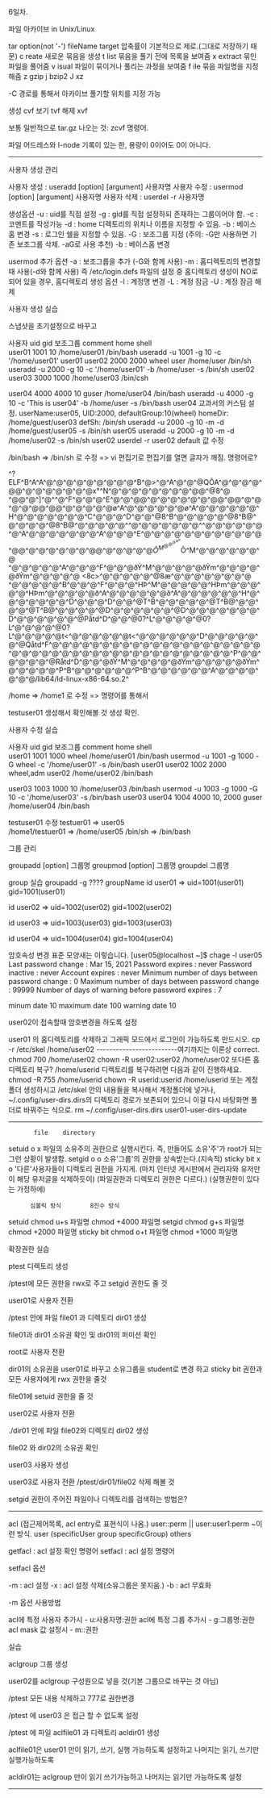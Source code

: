 6일차.


파일 아카이브 in Unix/Linux

tar option(not '-') fileName target
압축률이 기본적으로 제로.(그대로 저장하기 때문)
c reate 새로운 묶음을 생성
t list 묶음을 풀기 전에 목록을 보여줌
x extract 묶인 파일을 풀어줌
v isual  파일이 묶이거나 풀리는 과정을 보여줌
f ile 묶음 파일명을 지정해줌
z gzip
j bzip2
J xz

-C 경로를 통해서 아카이브 풀기할 위치를 지정 가능

생성 cvf
보기 tvf
해제 xvf

보통 일반적으로 tar.gz 나오는 것: zcvf 명령어.

파일 어드레스와 I-node 기록이 있는 한, 용량이 0이어도 0이 아니다.


------------------------------------------------------
사용자 생성 관리

사용자 생성 : useradd [option] [argument] 사용자명
사용자 수정 : usermod [option] [argument] 사용자명
사용자 삭제 : userdel -r 사용자명

생성옵션
-u : uid를 직접 설정
-g : gid를 직접 설정하되 존재하는 그룹이어야 함.
-c : 코멘트를 작성가능
-d : home 디렉토리의 위치나 이름을 지정할 수 있음.
-b : 베이스 홈 변경
-s : 로그인 쉘을 지정할 수 있음.
-G : 보조그룹 지정
(주의: -G만 사용하면 기존 보조그룹 삭제. -aG로 사용 추천)
-b : 베이스홈 변경

usermod 추가 옵션
-a : 보조그룹을 추가 (-G와 함께 사용)
-m : 홈디렉토리의 변경할때 사용(-d와 함께 사용)
즉 /etc/login.defs 파일의 설정 중 홈디렉토리 생성이 NO로
되어 있을 경우, 홈디렉토리 생성 옵션
-l : 계정명 변경
-L : 계정 잠금
-U : 계정 잠금 해제


사용자 생성 실습

스냅샷을 초기설정으로 바꾸고

사용자   uid   gid  보조그룹     comment  home          shell   
user01  1001  10                      /home/user01  /bin/bash
useradd -u 1001 -g 10 -c '/home/user01' user01
user02  2000  2000 wheel      user    /home/user    /bin/sh
useradd -u 2000 -g 10 -c '/home/user01' -b /home/user -s /bin/sh user02
user03  3000  1000                    /home/user03  /bin/csh

user04  4000  4000 10	      guser   /home/user04  /bin/bash
useradd -u 4000 -g 10 -c 'This is user04' -b /home/user -s /bin/bash user04
교과서의 커스텀 설정.
userName:user05, UID:2000, defaultGroup:10(wheel) homeDir: /home/guest/user03 defSh: /bin/sh
useradd -u 2000 -g 10 -m -d /home/guest/user05 -s /bin/sh user05
useradd -u 2000 -g 10 -m -d /home/user02 -s /bin/sh user02
userdel -r user02
default 값 수정

/bin/bash => /bin/sh 로 수정 => vi 편집기로
편집기를 열면 글자가 깨짐. 명령어로?

^?ELF^B^A^A^@^@^@^@^@^@^@^@^@^B^@>^@^A^@^@^@QÔA^@^@^@^@^@@^@^@^@^@^@^@^@x°^N^@^@^@^@^@^@^@^@^@@^@8^@    ^@@^@^]^@^\^@^F^@^@^@^E^@^@^@@^@^@^@^@^@^@^@@^@@^@^@^@^@^@@^@@^@^@^@^@^@ø^A^@^@^@^@^@^@ø^A^@^@^@^@^@^@^H^@^@^@^@^@^@^@^C^@^@^@^D^@^@^@8^B^@^@^@^@^@^@8^B@^@^@^@^@^@8^B@^@^@^@^@^@^\^@^@^@^@^@^@^@^\^@^@^@^@^@^@^@^A^@^@^@^@^@^@^@^A^@^@^@^E^@^@^@^@^@^@^@^@^@^@^@^@^@@^@^@^@^@^@^@^@@^@^@^@^@^@$Õ^M^@^@^@^@^@$Õ^M^@^@^@^@^@^@^@ ^@^@^@^@^@^A^@^@^@^F^@^@^@ðÝ^M^@^@^@^@^@ðÝm^@^@^@^@^@ðÝm^@^@^@^@^@ <8c>^@^@^@^@^@^@8æ^@^@^@^@^@^@^@^@ ^@^@^@^@^@^B^@^@^@^F^@^@^@^HÞ^M^@^@^@^@^@^HÞm^@^@^@^@^@^HÞm^@^@^@^@^@ð^A^@^@^@^@^@^@ð^A^@^@^@^@^@^@^H^@^@^@^@^@^@^@^D^@^@^@^D^@^@^@T^B^@^@^@^@^@^@T^B@^@^@^@^@^@T^B@^@^@^@^@^@D^@^@^@^@^@^@^@D^@^@^@^@^@^@^@^D^@^@^@^@^@^@^@Påtd^D^@^@^@0?^L^@^@^@^@^@0?L^@^@^@^@^@0?L^@^@^@^@^@t<^@^@^@^@^@^@t<^@^@^@^@^@^@^D^@^@^@^@^@^@^@Qåtd^F^@^@^@^@^@^@^@^@^@^@^@^@^@^@^@^@^@^@^@^@^@^@^@^@^@^@^@^@^@^@^@^@^@^@^@^@^@^@^@^@^@^@^@^P^@^@^@^@^@^@^@Råtd^D^@^@^@ðÝ^M^@^@^@^@^@ðÝm^@^@^@^@^@ðÝm^@^@^@^@^@^P^B^@^@^@^@^@^@^P^B^@^@^@^@^@^@^A^@^@^@^@^@^@^@/lib64/ld-linux-x86-64.so.2^

/home    => /home1 로 수정 => 명령어를 통해서 

testuser01 생성해서 확인해볼 것
생성 확인.

사용자 수정 실습

사용자   uid   gid  보조그룹     comment  home          shell   
user01  1001  1000 wheel               /home/user01 /bin/bash
usermod -u 1001 -g 1000 -G wheel -c '/home/user01' -s /bin/bash user01
user02  1002  2000 wheel,adm  user02   /home/user02 /bin/bash

user03  1003  1000 10                  /home/user03 /bin/bash
usermod -u 1003 -g 1000 -G 10 -c '/home/user03' -s /bin/bash user03
user04  1004  4000 10, 2000   guser    /home/user04 /bin/bash

testuser01 수정
testuer01 => user05  
/home1/testuer01 => /home/user05
/bin/sh => /bin/bash

그룹 관리

groupadd [option] 그룹명
groupmod [option] 그룹명
groupdel 그룹명

group 실습
groupadd -g ???? groupName
id user01 => uid=1001(user01) gid=1001(user01)

id user02 => uid=1002(user02) gid=1002(user02)

id user03 => uid=1003(user03) gid=1003(user03)

id user04 => uid=1004(user04) gid=1004(user04)

암호속성 변경
표준 모양새는 이렇습니다.
[user05@localhost ~]$ chage -l user05
Last password change					: Mar 15, 2021
Password expires					: never
Password inactive					: never
Account expires						: never
Minimum number of days between password change		: 0
Maximum number of days between password change		: 99999
Number of days of warning before password expires	: 7

minum date 10
maximum date 100
warning date 10

user02이 접속할때 암호변경을 하도록 설정

user01 의 홈디렉토리를 삭제하고 그래픽 모드에서 로그인이 가능하도록 만드시오.
cp -r /etc/skel /home/user02
-------------------------여기까지는 이론상 correct.
chmod 700 /home/user02
chown -R user02:user02 /home/user02
또다른
홈디렉토리 복구?
/home/userid 디렉토리를 복구하려면 다음과 같이 진행하세요.
chmod -R 755 /home/userid
chown -R userid:userid /home/userid
또는
계정 폴더 생성하시고 /etc/skel 안의 내용들을 복사해서 계정폴더에 넣거나,
~/.config/user-dirs.dirs의 디렉토리 경로가 보존되어 있으니 이걸
다시 바탕화면 폴더로 바꿔주는 식으로.
rm ~/.config/user-dirs.dirs
user01-user-dirs-update

----------------------------------------


           file    directory
setuid	    o       x
파일의 소유주의 권한으로 실행시킨다.
즉, 만들어도 소유'주'가 root가 되는 그런 상황이 발생함.
setgid      o       o
소유'그룹'의 권한을 상속받는다.(지속적)
sticky bit  x       o
'다른'사용자들이 디렉토리 권한을 가지게.
(마치 인터넷 게시판에서 관리자와 유저만이 해당 유저글을 삭제하듯이)
(파일권한과 디렉토리 권한은 다르다.)
(실행권한이 있다는 가정하에)

          심볼릭 방식        8진수 방식

setuid     chmod u+s 파일명   chmod +4000     파일명
setgid     chmod g+s 파일명   chmod +2000   파일명
sticky bit chmod o+t 파일명   chmod +1000    파일명

확장권한 실습

ptest 디렉토리 생성

/ptest에 모든 권한을 rwx로 주고 setgid 권한도 줄 것

user01로 사용자 전환

/ptest 안에 파일 file01 과 디렉토리 dir01 생성 

file01과 dir01 소유권 확인 및 dir01의 퍼미션 확인

root로 사용자 전환

dir01의 소유권을 user01로 바꾸고 소유그룹을 student로 변경 하고 sticky bit 권한과 모든 사용자에게 rwx 권한을 줄것 

file01에 setuid 권한을 줄 것

user02로 사용자 전환

./dir01 안에 파일 file02와 디렉토리 dir02 생성

file02 와 dir02의 소유권 확인

user03 사용자 생성

user03로 사용자 전환 /ptest/dir01/file02 삭제 해볼 것

setgid 권한이 주어진 파일이나 디렉토리를 검색하는 방법은?


-------------------------------------------------

acl (접근제어목록, acl entry로 표현식이 나옴.)
user::perm    || user:user1:perm ~이런 방식.
user (specificUser group specificGroup) others

getfacl : acl 설정 확인 명령어
setfacl : acl 설정 명령어

setfacl 옵션

-m : acl 설정 
-x : acl 설정 삭제(소유그룹은 못지움.)
-b : acl 무효화

-m 옵션 사용방법

acl에 특정 사용자 추가시 - u:사용자명:권한
acl에 특정 그룹 추가시   - g:그룹명:권한
acl mask 값 설정시       - m::권한

실습

aclgroup 그룹 생성

user02를 aclgroup 구성원으로 넣을 것(기본 그룹으로 바꾸는 것 아님)

/ptest 모든 내용 삭제하고 777로 권한변경

/ptest 에 user03 은 접근 할 수 없도록 설정

/ptest 에 파일 aclfile01 과 디렉토리 acldir01 생성

aclfile01은 user01 만이 읽기, 쓰기, 실행 가능하도록 설정하고 나머지는 읽기, 쓰기만 실행가능하도록 

acldir01는 aclgroup 만이 읽기 쓰기가능하고 나머지는 읽기만 가능하도록 설정 

 
-------------------------------------------------------------



